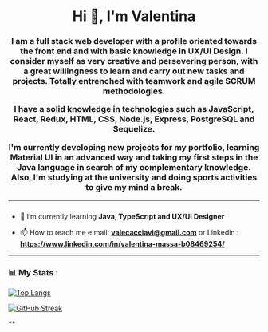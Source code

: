 

<div>
    <h1 align="center">Hi 👋, I'm Valentina</h1>
    <h3 align="center"> I am a full stack web developer with a profile oriented towards the front end and with basic knowledge in UX/UI Design. I consider myself as very creative and persevering person, with a great willingness to learn and carry out new tasks and projects. Totally entrenched with teamwork and agile SCRUM methodologies.

I have a solid knowledge in technologies such as JavaScript, React, Redux, HTML, CSS, Node.js, Express, PostgreSQL and Sequelize. 

I'm currently developing new projects for my portfolio, learning Material UI in an advanced way and taking my first steps in the Java language in search of my complementary knowledge.
Also, I'm studying at the university and doing sports activities to give my mind a break.</h3>
</div>




---

### 

- 📝 I’m currently learning **Java, TypeScript and UX/UI Designer**

- 📫 How to reach me e mail: **valecacciavi@gmail.com** or Linkedin : **https://www.linkedin.com/in/valentina-massa-b08469254/**






---

### 📊 My Stats :

[![Top Langs](https://github-readme-stats.vercel.app/api/top-langs/?username=massavalentina&theme=tokyonight)](https://github.com/anuraghazra/github-readme-stats)


[![GitHub Streak](http://github-readme-streak-stats.herokuapp.com?user=massavalentina&theme=onedark)](https://git.io/streak-stats)



**




